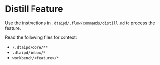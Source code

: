 # Distill Feature

Use the instructions in `.dtaipd/.flow/commands/distill.md` to process the feature.

Read the following files for context:
- `/.dtaipd/core/**`
- `.dtaipd/inbox/*`
- `workbench/<feature>/*`
